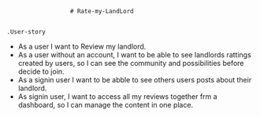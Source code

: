                       # Rate-my-LandLord


    .User-story

  - As a user I want to Review my landlord.
  - As a user without an account, I want to be able to see landlords rattings created by users, so I can see the community and possibilities before decide to join.
  - As a signin user I want to be abble to see others users posts about their landlord.
  - As signin user, I want to access all my  reviews together frm a dashboard, so I can manage the content in one place.
